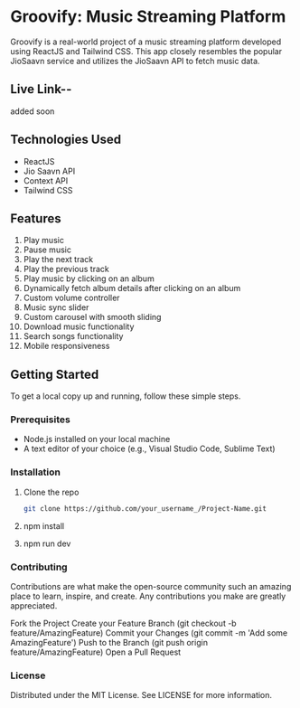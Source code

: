 # Groovify: Music Streaming Platform

Groovify is a real-world project of a music streaming platform developed using ReactJS and Tailwind CSS. This app closely resembles the popular JioSaavn service and utilizes the JioSaavn API to fetch music data.
## Live Link--
added soon

## Technologies Used
- ReactJS
- Jio Saavn API
- Context API
- Tailwind CSS

## Features
1. Play music
2. Pause music
3. Play the next track
4. Play the previous track
5. Play music by clicking on an album
6. Dynamically fetch album details after clicking on an album
7. Custom volume controller
8. Music sync slider
9. Custom carousel with smooth sliding
10. Download music functionality
11. Search songs functionality
12. Mobile responsiveness

## Getting Started
To get a local copy up and running, follow these simple steps.

### Prerequisites
- Node.js installed on your local machine
- A text editor of your choice (e.g., Visual Studio Code, Sublime Text)

### Installation
1. Clone the repo
   ```sh
   git clone https://github.com/your_username_/Project-Name.git
2. npm install

3. npm run dev

### Contributing
Contributions are what make the open-source community such an amazing place to learn, inspire, and create. Any contributions you make are greatly appreciated.

Fork the Project
Create your Feature Branch (git checkout -b feature/AmazingFeature)
Commit your Changes (git commit -m 'Add some AmazingFeature')
Push to the Branch (git push origin feature/AmazingFeature)
Open a Pull Request
### License
Distributed under the MIT License. See LICENSE for more information.

